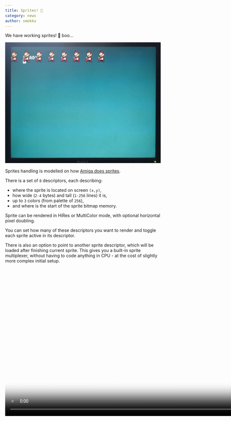 ```yaml
---
title: Sprites! 👻
category: news
author: smokku
---
```


We have working sprites! 👻 boo…

![X65 sprites](/media/2024-06-11-sprites.jpeg)

Sprites handling is modelled on how [Amiga does sprites][1].

There is a set of `8` descriptors, each describing:

- where the sprite is located on screen `(x,y)`,
- how wide (`2-4` bytes) and tall (`1-256` lines) it is,
- up to `3` colors (from palette of `256`),
- and where is the start of the sprite bitmap memory.

Sprite can be rendered in HiRes or MultiColor mode, with optional horizontal pixel doubling.

You can set how many of these descriptors you want to render and toggle each sprite
active in its descriptor.

There is also an option to point to another sprite descriptor, which will be loaded
after finishing current sprite. This gives you a built-in sprite multiplexer,
without having to code anything in CPU - at the cost of slightly more complex initial setup.

<video controls height="480"
  poster="/media/2024-06-11-sprites.png">
  <source src="/media/2024-06-11-sprites.webm" type="video/webm" />
  <source src="/media/2024-06-11-sprites.mp4" type="video/mp4" />
  Download the
  <a href="/media/2024-06-11-sprites.webm">WEBM</a>
  or
  <a href="/media/2024-06-11-sprites.mp4">MP4</a>
  video.
</video>

[1]: https://www.chibiakumas.com/68000/platform3.php#LessonP28
